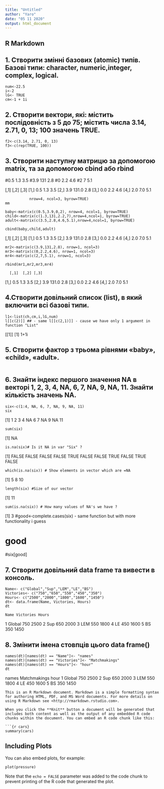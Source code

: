 ```yaml
---
title: "Untitled"
author: "Yaro"
date: "05 11 2020"
output: html_document
---
```


## R Markdown
## 1. Створити змінні базових (atomic) типів. Базові типи: character, numeric,integer, complex, logical.
```ch<-123L 
num<-22.5
i<-2
lG<- TRUE
cm<-1 + 1i
```
  
  ## 2. Створити вектори, які: містить послідовність з 5 до 75; містить числа 3.14, 2.71, 0, 13; 100 значень TRUE.
```f1<-c(5:75)
f2<-c(3.14, 2.71, 0, 13)
f3<-c(rep(TRUE, 100))
 ```
 ## 3. Створити наступну матрицю за допомогою matrix, та за допомогою cbind або rbind
#0.5 1.3 3.5
#3.9 131 2.8
#0 2.2 4.6
#2 7 5.1

 [,1]  [,2] [,3]
[1,]  0.5   1.3  3.5
[2,]  3.9 131.0  2.8
[3,]  0.0   2.2  4.6
[4,]  2.0   7.0  5.1

```mm<-matrix(c(0.5,1.3,3.5,3.9,131,2.8,0,2.2,4.6,2,7,5.1),
           nrow=4, ncol=3, byrow=TRUE)
mm 

baby<-matrix(c(0.5,3.9,0,2), nrow=4, ncol=1, byrow=TRUE) 
child<-matrix(c(1.3,131,2.2,7),nrow=4,ncol=1, byrow=TRUE)
adult<-matrix(c(3.5,2.8,4.6,5.1),nrow=4,ncol=1, byrow=TRUE)

cbind(baby,child,adult)
```
 [,1]  [,2] [,3]
[1,]  0.5   1.3  3.5
[2,]  3.9 131.0  2.8
[3,]  0.0   2.2  4.6
[4,]  2.0   7.0  5.1

```mr1<-matrix(c(0.5,1.3,3.5), nrow=1, ncol=3)
mr2<-matrix(c(3.9,131,2.8), nrow=1, ncol=3)
mr3<-matrix(c(0,2.2,4.6), nrow=1, ncol=3)
mr4<-matrix(c(2,7,5.1), nrow=1, ncol=3)

rbind(mr1,mr2,mr3,mr4)
```
      [,1]  [,2] [,3]
[1,]  0.5   1.3  3.5
[2,]  3.9 131.0  2.8
[3,]  0.0   2.2  4.6
[4,]  2.0   7.0  5.1
## 4.Створити довільний список (list), в який включити всі базові типи.

```l<-list(ch<-list(123L),cm<-list(1+1i),i<-list(2),lG<-list(TRUE),num<-list(22.5))
l1<-list(ch,cm,i,lG,num)
l[[c(2)]] ## - same l[[c(2,1)]] - cause we have only 1 argument in function "List"
```

[[1]]
[1] 1+1i

## 5. Створити фактор з трьома рівнями «baby», «child», «adult».

```f<-factor(c(baby,child,adult)) # Start working, after when i creat var's early 
```

## 6. Знайти індекс першого значення NA в векторі 1, 2, 3, 4, NA, 6, 7, NA, 9, NA, 11. Знайти кількість значень NA.

```
six<-c(1:4, NA, 6, 7, NA, 9, NA, 11)
six
```
[1]  1  2  3  4 NA  6  7 NA  9 NA 11
```
sum(six)
```
[1] NA
```
is.na(six)# Is it NA in var "Six" ?
```
[1] FALSE FALSE FALSE FALSE  TRUE FALSE FALSE  TRUE FALSE  TRUE FALSE
```
which(is.na(six)) # Show elements in vector which are =NA
```
[1]  5  8 10
```
length(six) #Size of our vector
```
[1] 11
```
sum(is.na(six)) # How many values of NA's we have ?
```
[1] 3
#good<-complete.cases(six) - same function but with more functionality i guess
# good
#six[good]


## 7. Створити довільний data frame та вивести в консоль.
```
Name<- c("Global","Sup","LEM","LE","BS")
Victories<- c("750","650","550","450","350")
Hours<- c("2500","2000","1800","1600","1450")
dt<- data.frame(Name, Victories, Hours)
dt 
```
    Name Victories Hours
1 Global       750  2500
2    Sup       650  2000
3    LEM       550  1800
4     LE       450  1600
5     BS       350  1450

## 8. Змінити імена стовпців цього data frame()
```
names(dt)[names(dt) == "Name"]<- "names"
names(dt)[names(dt) == "Victories"]<- "Matchmakings"
names(dt)[names(dt) == "Hours"]<- "hour"
dt    
```
   names Matchmakings hour
1 Global          750 2500
2    Sup          650 2000
3    LEM          550 1800
4     LE          450 1600
5     BS          350 1450
```
This is an R Markdown document. Markdown is a simple formatting syntax for authoring HTML, PDF, and MS Word documents. For more details on using R Markdown see <http://rmarkdown.rstudio.com>.

When you click the **Knit** button a document will be generated that includes both content as well as the output of any embedded R code chunks within the document. You can embed an R code chunk like this:

```{r cars}
summary(cars)
```

## Including Plots

You can also embed plots, for example:

```{r pressure, echo=FALSE}
plot(pressure)
```

Note that the `echo = FALSE` parameter was added to the code chunk to prevent printing of the R code that generated the plot.
